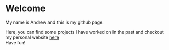<h1>Welcome</h1>
My name is Andrew and this is my github page.

Here, you can find some projects I have worked on in the past and checkout my
personal website <a href="https://atacoi.github.io">here</a> <br>
Have fun!
